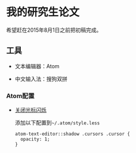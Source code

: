 # 我的研究生论文

希望赶在2015年8月1日之前把初稿完成。

## 工具

- 文本编辑器：Atom

- 中文输入法：搜狗双拼


### Atom配置

- [关闭光标闪烁][1]

  添加以下配置到`~/.atom/style.less`

  ```less
  atom-text-editor::shadow .cursors .cursor {
    opacity: 1;
  }
  ```



[1]: https://discuss.atom.io/t/blinking-cursor/1544/14
